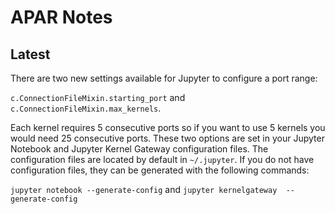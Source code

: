 # APAR Notes

## Latest

There are two new settings available for Jupyter to configure a port range:

`c.ConnectionFileMixin.starting_port` and `c.ConnectionFileMixin.max_kernels`. 

Each kernel requires 5 consecutive ports so if you want to use 5 kernels you would need 25 consecutive ports. These two options are set in your Jupyter Notebook and Jupyter Kernel Gateway configuration files.  The configuration files are located by default in `~/.jupyter`. If you do not have configuration files, they can be generated with the following commands: 

`jupyter notebook --generate-config` and `jupyter kernelgateway  --generate-config`
